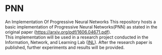 # PNN
An Implementation Of Progressive Neural Networks
This repository hosts a basic implementation of Progressive Neural Networks(PNN) as stated in the original paper (https://arxiv.org/pdf/1606.04671.pdf).<br/>
This implementation will be used in a research project conducted in the Information, Network, and Learning Lab ([INL](https://inl-lab.net/)). After the research paper is published, further experiments and results will be provided.
